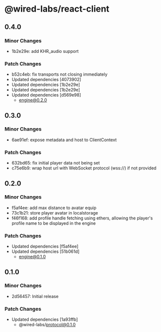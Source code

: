 # @wired-labs/react-client

## 0.4.0

### Minor Changes

- 1b2e29e: add KHR_audio support

### Patch Changes

- b52c4eb: fix transports not closing immediately
- Updated dependencies [4073902]
- Updated dependencies [1b2e29e]
- Updated dependencies [1b2e29e]
- Updated dependencies [d569e98]
  - engine@0.2.0

## 0.3.0

### Minor Changes

- 6ae91ef: expose metadata and host to ClientContext

### Patch Changes

- 632bd65: fix initial player data not being set
- c75e6b9: wrap host url with WebSocket protocol (wss://) if not provided

## 0.2.0

### Minor Changes

- f5af4ee: add max distance to avatar equip
- 73c1b21: store player avatar in localstorage
- f46f168: add profile handle fetching using ethers, allowing the player's profile name to be displayed in the engine

### Patch Changes

- Updated dependencies [f5af4ee]
- Updated dependencies [51b061d]
  - engine@0.1.0

## 0.1.0

### Minor Changes

- 2d56457: Initial release

### Patch Changes

- Updated dependencies [1a93ffb]
  - @wired-labs/protocol@0.1.0
